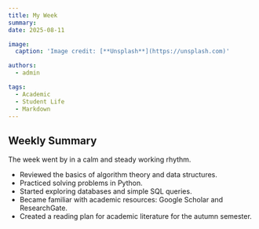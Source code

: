```yaml
---
title: My Week
summary: 
date: 2025-08-11

image:
  caption: 'Image credit: [**Unsplash**](https://unsplash.com)'

authors:
  - admin

tags:
  - Academic
  - Student Life
  - Markdown
---
```


## Weekly Summary  

The week went by in a calm and steady working rhythm.  

- Reviewed the basics of algorithm theory and data structures.  
- Practiced solving problems in Python.  
- Started exploring databases and simple SQL queries.  
- Became familiar with academic resources: Google Scholar and ResearchGate.  
- Created a reading plan for academic literature for the autumn semester.  

